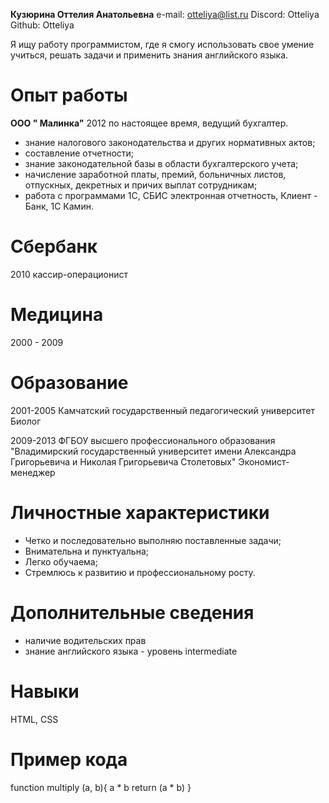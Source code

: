**Кузюрина Оттелия Анатольевна**
e-mail: otteliya@list.ru
Discord: Otteliya
Github: Otteliya

   Я ищу работу программистом, где я смогу использовать свое умение учиться, решать задачи и применить знания английского языка.

# Опыт работы
**ООО " Малинка"**
2012 по настоящее время, ведущий бухгалтер.
* знание налогового законодательства и других нормативных актов;
* составление отчетности;
* знание законодательной базы в области бухгалтерского учета;
* начисление заработной платы, премий, больничных листов, отпускных, декретных и причих выплат сотрудникам;
* работа с программами 1С, СБИС электронная отчетность, Клиент - Банк, 1С Камин.

# Сбербанк
2010 кассир-операционист

# Медицина
2000 - 2009

# Образование
2001-2005 Камчатский государственный педагогический университет Биолог

2009-2013 ФГБОУ высшего профессионального образования "Владимирский государственный университет имени Александра Григорьевича и Николая Григорьевича Столетовых" Экономист-менеджер

# Личностные характеристики
* Четко и последовательно выполняю поставленные задачи;
* Внимательна и пунктуальна;
* Легко обучаема;
* Стремлюсь к развитию и профессиональному росту.

# Дополнительные сведения
* наличие водительских прав
* знание английского языка - уровень intermediate

# Навыки
HTML, CSS

# Пример кода
function multiply (a, b){
    a * b
    return (a * b)
}